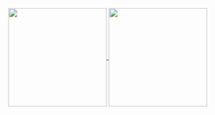 <a href="https://github.com/anuraghazra/github-readme-stats">
  <img align="center" src="https://github-readme-stats.vercel.app/api?username=Faunsce&count_private=true&show_icons=true&include_all_commits=true&theme=vue-dark&hide_border=true&bg_color=0d1117" height=200/>
</a>
<a href="https://github.com/anuraghazra/convoychat">
  <img align="center" src="https://github-readme-stats.vercel.app/api/top-langs/?username=Faunsce&layout=compact&exclude_repo=xornet&theme=vue-dark&langs_count=8&hide_border=true&card_width=300&bg_color=0d1117" height=200/>
</a>

</br>
<!--
<a href="https://github.com/Faunsce/faunsce.tk">
  <img align="center" src="https://github-readme-stats.vercel.app/api/pin/?username=Faunsce&repo=faunsce.tk&theme=vue-dark&hide_border=true&" />
</a>
<a href="https://github.com/Faunsce/Biggis-Bottus">
  <img align="center" src="https://github-readme-stats.vercel.app/api/pin/?username=Faunsce&repo=Biggis-Bottus&theme=vue-dark&hide_border=true&" />
</a>

</br>

<a href="https://github.com/Faunsce/Cnake">
  <img align="center" src="https://github-readme-stats.vercel.app/api/pin/?username=Faunsce&repo=Cnake&theme=vue-dark&hide_border=true&" />
</a>
<a href="https://github.com/Faunsce/Bullethell">
  <img align="center" src="https://github-readme-stats.vercel.app/api/pin/?username=Faunsce&repo=Bullethell&theme=vue-dark&hide_border=true&" />
</a>

</br>

<a href="https://github.com/barrage-studios/SeasonShift">
  <img align="center" src="https://github-readme-stats.vercel.app/api/pin/?username=barrage-studios&repo=SeasonShift&theme=vue-dark&hide_border=true&" />
</a>
<a href="https://github.com/Faunsce/SFML-Gui-Creator">
  <img align="center" src="https://github-readme-stats.vercel.app/api/pin/?username=Faunsce&repo=SFML-Gui-Creator&theme=vue-dark&hide_border=true&" />
</a>
-->
